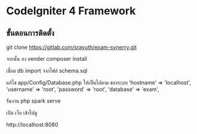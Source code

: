 # CodeIgniter 4 Framework

## ขั้นตอนการติดตั้ง
git clone https://gitlab.com/srayuth/exam-synerry.git

จากนั้น ลง vender
composer install

เชื่อม db import จากไฟล์ schema.sql

แก้ไข app/Config/Database.php ให้เป็นไปตาม ของระบบ
		'hostname' => 'localhost',
		'username' => 'root',
		'password' => 'root',
		'database' => 'exam',

รันงาน 
php spark serve

เปิด เว็บ เข้าไปดู 

http://localhost:8080